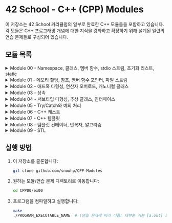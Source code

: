 # 42 School - C++ (CPP) Modules

이 저장소는 42 School 커리큘럼의 일부로 완료한 C++ 모듈들을 포함하고 있습니다. 각 모듈은 C++ 프로그래밍 개념에 대한 지식을 강화하고 확장하기 위해 설계된 일련의 연습 문제들로 구성되어 있습니다.

## 모듈 목록

<details>
<summary>Module 00 - Namespace, 클래스, 멤버 함수, stdio 스트림, 초기화 리스트, static</summary>

- [ex00 - 문자열 조작 및 커맨드라인 인자 처리](./cpp00/ex00/)
- [ex01 - 클래스, 객체 생성, 기본 I/O, 문자열 조작](./cpp00/ex01/)
- [ex02 - 파일 재생성, C++ 프로그래밍, 객체 지향 설계](./cpp00/ex02/)

**참고 자료:**
- **C++의 OOP:** [GeeksforGeeks](https://www.geeksforgeeks.org/object-oriented-programming-in-cpp/)
- **std::cin.getline() vs. std::cin:** [Stack Overflow](https://stackoverflow.com/questions/4745858/stdcin-getline-vs-stdcin)
- **cpp 문자열에서의 atoi() 사용법:** [Stack Overflow](https://stackoverflow.com/questions/27640333/how-do-i-use-atoi-function-with-strings-in-c)
- **string.length() vs. string.size():** [Stack Overflow](https://stackoverflow.com/questions/31628940/which-is-faster-c-string-length-or-size)
- **C++의 생성자:** [GeeksforGeeks](https://www.geeksforgeeks.org/constructors-c/)
- **C++의 소멸자:** [GeeksforGeeks](https://www.geeksforgeeks.org/destructors-c/)
- **C++: cin.getline - 함수 오버로드 인스턴스가 없음:** [Stack Overflow](https://stackoverflow.com/questions/36459267/c-cin-getline-no-instance-of-overload-function)
- **C++ iomanip 라이브러리:** [YouTube](https://www.youtube.com/watch?v=JAEKyNfqm0A)

</details>

<details>
<summary>Module 01 - 메모리 할당, 참조, 멤버 함수 포인터, 파일 스트림</summary>

- [ex00 - 클래스, 멤버 함수, 포인터, 메모리 할당 (스택 vs. 힙), 소멸자](./cpp01/ex00/)
- [ex01 - 객체 배열, 메모리 할당 (객체 배열), 객체 초기화](./cpp01/ex01/)
- [ex02 - 포인터, 참조, 메모리 주소](./cpp01/ex02/)
- [ex03 - 컴포지션, 집약, 객체 관계, 생성자, 세터](./cpp01/ex03/)
- [ex04 - 파일 I/O, 새 파일로 내용 복사, 에러 처리](./cpp01/ex04/)
- [ex05 - 멤버 함수, 멤버 함수 포인터, 열거형, 로깅](./cpp01/ex05/)
- [ex06 - 스위치 문, 필터링, 로깅](./cpp01/ex06/)
  
  ### 참고 자료
- **C++의 참조:** [GeeksforGeeks](https://www.geeksforgeeks.org/references-in-c/)
- **멤버 함수 포인터:** [CodeGuru](https://www.codeguru.com/cplusplus/c-tutorial-pointer-to-member-function/)
- **C++ 포인터 - GeeksforGeeks:** [GeeksforGeeks](https://www.geeksforgeeks.org/cpp-pointers/)
- **C++에서 파일을 한 줄씩 읽는 방법:** [Medium](https://medium.com/@teamcode20233/how-to-read-file-line-by-line-in-c-a1d829f697c0)
- **C++ 파일 핸들링: 파일 열기, 쓰기, 읽기, 닫기:** [Guru99](https://www.guru99.com/cpp-file-read-write-open.html)
</details>
  
<details>
<summary>Module 02 - 애드혹 다형성, 연산자 오버로드, 캐노니컬 클래스</summary>

- [ex00 - 고정 소수점 숫자, 정통 캐노니컬 폼](./cpp02/ex00/)
- [ex01 - 생성자 (int와 float), 멤버 함수 (toFloat, toInt), 연산자 오버로드](./cpp02/ex01/)
- [ex02 - 연산자 오버로드 (비교, 산술, 증가/감소), 정적 멤버 함수 (min, max)](./cpp02/ex02/)
- [ex03 - 이진 공간 분할(BSP), 고정 소수점 산술, 삼각형 내부 점 포함 테스트](./cpp02/ex03/)

  ### 참고 자료
- **고정 소수점 숫자 표현 소개:** [CS61c Spring 2006](https://inst.eecs.berkeley.edu//~cs61c/sp06/handout/fixedpt.html)
- **Back To Basics! C++에서의 고정 소수점 숫자:** [YouTube](https://www.youtube.com/watch?v=ZMsrZvBmQnU)
- **부동 소수점 숫자의 이해 및 사용:** [Cprogramming](https://www.cprogramming.com/tutorial/floating_point/understanding_floating_point.html)
- **부동 소수점 숫자 출력하기 - Cprogramming.com:** [Cprogramming.com](https://www.cprogramming.com/tutorial/floating_point/understanding_floating_point_printing.html)
- **C++의 복사 생성자:** [GeeksforGeeks](https://www.geeksforgeeks.org/copy-constructor-in-cpp/)
- **대입 연산자 오버로드:** [LearnCpp.com](https://www.learncpp.com/cpp-tutorial/overloading-the-assignment-operator/?utm_content=cmp-true)
- **C++에서의 부동 소수점 및 고정 소수점 표현:** [Medium](https://medium.com/@oumaimafisaoui/floating-and-fixed-point-representation-in-c-what-is-going-on-b71af54718a5)
- **고정 소수점 표기법 기초:** [YouTube](https://www.youtube.com/watch?v=CONpWLc-tHA)
- **10진수를 부동 소수점으로 변환:** [YouTube](https://www.youtube.com/watch?v=ZrlQpzc61Vc)
- **부동 소수점 이진 산술에 대한 IEEE 754 표준:** [YouTube](https://www.youtube.com/watch?v=RuKkePyo9zk)
- **C++의 연산자 및 연산자 오버로드:** [YouTube](https://www.youtube.com/watch?v=mS9755gF66w)
- **후위형 증가 및 감소 연산자 오버로드:** [YouTube](https://www.youtube.com/watch?v=XJbA1AjW1zw)
- **전위 및 후위 증가 연산자 오버로드:** [Stack Overflow](https://stackoverflow.com/questions/15244094/overloading-for-both-pre-and-post-increment)
- **삼각형 내부의 점 포함 여부 확인:** [YouTube](https://www.youtube.com/watch?v=qObJQesvZUU)
</details>

<details>
<summary>Module 03 - 상속</summary>

- [ex00 - 클래스 구현](./cpp03ex00/)
- [ex01 - 상속, 생성자/소멸자 체이닝, 멤버 함수 오버라이딩](./cpp03/ex01/)
- [ex02 - 상속, 생성자/소멸자 체이닝, 멤버 함수 오버라이딩](./cpp03ex02/)
- [ex03 - 다이아몬드 문제, 다중 상속, 생성자/소멸자 체이닝, 부모 클래스의 속성 및 멤버 함수 접근](./cpp03ex03/)

### 참고 자료
- **상속과 다형성:** [YouTube](https://www.youtube.com/watch?v=wrkkAOMp3Sw)
- **C++에서 클래스 상속이란?:** [YouTube](https://www.youtube.com/watch?v=ptwZfAhI-kk)
- **C++ 다중 상속:** [GeeksforGeeks](https://www.geeksforgeeks.org/multiple-inheritance-in-c/)
- **다중 상속 – 여러 부모로부터 상속받기:** [YouTube](https://www.youtube.com/watch?v=JSBtx_f3WqM)
- **다중 상속 심층 분석:** [YouTube](https://www.youtube.com/watch?v=sswTE0u0r7g)
- **혼합 상속과 다이아몬드 문제:** [YouTube](https://www.youtube.com/watch?v=DiUXoiOLZY0)
</details>

<details>
<summary>Module 04 - 서브타입 다형성, 추상 클래스, 인터페이스</summary>

- [ex00 - 다형성, 상속, 가상 함수](./cpp04/ex00/)
- [ex01 - 메모리 관리, 깊은 복사](./cpp04/ex01/)
- [ex02 - 추상 클래스](./cpp04/ex02/)
- [ex03 - 인터페이스 / 순수 추상 클래스](./cpp04/ex03/)

### 참고 자료
- **C++의 다형성 | 컴파일 타임 vs. 런타임 다형성:** [YouTube](https://www.youtube.com/watch?v=uc_Hr10cBBE)
- **C++ 서브타입 다형성과 가상 함수:** [YouTube](https://www.youtube.com/watch?v=avq_ITaqD-k)
- **C++의 가상 함수 & 추상 클래스:** [YouTube](https://www.youtube.com/watch?v=JU8DbwBvOWE)
- **추상 클래스와 순수 가상 함수:** [YouTube](https://www.youtube.com/watch?v=wE0_F4LpGVc)
- **C++에서 추상 클래스 선언하기:** [Stack Overflow](https://stackoverflow.com/questions/43502488/declare-abstract-class-in-c)
- **C++ 프로그래밍/클래스/추상 클래스/순수 추상 클래스:** [Wikibooks](https://en.wikibooks.org/wiki/C++_Programming/Classes/Abstract_Classes/Pure_Abstract_Classes)
- **추상 클래스 vs. 순수 추상 클래스의 차이점은?:** [Stack Overflow](https://stackoverflow.com/questions/15253642/what-is-the-difference-between-abstract-class-and-pure-abstract-class-in-c)
- **C++ 인터페이스 (순수 가상 함수):** [YouTube](https://www.youtube.com/watch?v=UWAdd13EfM8)
- **C++ 인터페이스 (순수 가상 함수):** [YouTube](https://www.youtube.com/watch?v=8USgOF7x0hM)
- **C++ 프로그래밍: 추상 및 인터페이스 클래스:** [YouTube](https://www.youtube.com/watch?v=GumbgtSUMMo)
- **추상 클래스 vs. 순수 추상 클래스 | 인터페이스 | OOP C++:** [YouTube](https://www.youtube.com/watch?v=BkrISFxSn-4)
- **C++ 전방 선언이란?:** [GeeksforGeeks](https://www.geeksforgeeks.org/what-are-forward-declarations-in-c/)
- **C++ 전방 선언이란?:** [Stack Overflow](https://stackoverflow.com/questions/4757565/what-are-forward-declarations-in-c)
- **C++: STL 리스트 또는 서브 리스트 복사/클론하기:** [thispointer](https://thispointer.com/c-how-to-copy-clone-a-stl-list-or-sub-list/)
</details>

<details>
<summary>Module 05 - Try/Catch와 예외 처리</summary>

- [ex00 - 예외 처리, 클래스 설계](../../circle5/cpp_module/cpp05/ex00/)
- [ex01 - 예외 처리, 클래스 설계, 멤버 함수](../../circle5/cpp_module/cpp05/ex01/)
- [ex02 - 추상 클래스, 상속, 다형성, 실행 로직](../../circle5/cpp_module/cpp05/ex02/)
- [ex03 - 팩토리 메소드, 클래스 설계, 문자열 조작](../../circle5/cpp_module/cpp05/ex03/)

### 참고 자료
- **예외 처리 - C++ 초보자 튜토리얼:** [NeuralNine](https://www.youtube.com/watch?v=5MI2N8yLdMI)
- **C++에서 예외 던지기:** [RollBar](https://rollbar.com/blog/error-exceptions-in-c/#)
- **C++ 예외 처리 (프로그램 내 오류 처리 방법):** [CodeBeauty](https://www.youtube.com/watch?v=kjEhqgmEiWY)
- **C++ 중첩 try-catch 구문 | 예외 재던지기:** [LearningLad](https://www.youtube.com/watch?v=UcT_sXaJF94)
- **C++에서 커스텀 예외 구현하기:** [Rollbar Editorial Team](https://rollbar.com/blog/cpp-custom-exceptions/#)
- **std::exception:** [cppreference](https://en.cppreference.com/w/cpp/error/exception)
- **중급-고급 C++ 3: 커스텀 예외 처리:** [Cave of Programming](https://www.youtube.com/watch?v=64HmWAH9Jvg)
- **C++에서 난수 생성기 만들기:** [digitalocean](https://www.digitalocean.com/community/tutorials/random-number-generator-c-plus-plus)
- **C++ 파일:** [w3schools](https://www.w3schools.com/cpp/cpp_files.asp)
- **정말 50/50 확률인가요?:** [cplusplus](https://cplusplus.com/forum/beginner/48833/)
- **클래스 내부 함수 배열 선언:** [Stack Overflow](https://stackoverflow.com/questions/68666087/declaring-an-array-of-functions-inside-a-class)
- **C++ 팩토리 메소드 올바른 구현법:** [medium](https://medium.com/@antwang/factory-method-in-c-the-right-way-e8c5f015fe39)
</details>

<details>
<summary>Module 06 - C++ 캐스트</summary>

- [ex00 - 형 변환, static_cast](../../circle5/cpp_module/cpp06/ex00/)
- [ex01 - reinterpret_cast](../../circle5/cpp_module/cpp06/ex01/)
- [ex02 - dynamic_cast](../../circle5/cpp_module/cpp06/ex02/)

### 참고 자료
- **C++의 형 변환:** [scaler](https://www.scaler.com/topics/cpp/type-conversion-in-cpp/)
- **C++ 형 변환:** [Neso Academy](https://www.youtube.com/watch?v=uI10H1jzw00&ab_channel=NesoAcademy)
- **C++ 타입 퍼닝:** [The Cherno](https://www.youtube.com/watch?v=8egZ_5GA9Bc&ab_channel=TheCherno)
- **C++ 캐스팅:** [The Cherno](https://www.youtube.com/watch?v=pWZS1MtxI-A&ab_channel=TheCherno)
- **std::string::find_first_not_of:** [cppreference](https://en.cppreference.com/w/cpp/types/numeric_limits)
- **strtof, strtod, strtold:** [cppreference](https://en.cppreference.com/w/c/string/byte/strtof)
- **C++ 캐스팅 - Part 3: static_cast와 dynamic_cast (메가 레슨) | Modern Cpp Series:** [Mike Shah](https://www.youtube.com/watch?v=rJO7azMDOjU)
- **C++ 캐스팅 - Part 4: static_cast vs dynamic_cast (인터뷰 질문):** [Mike Shah](https://www.youtube.com/watch?v=pHktGhvXVR0)
- **C++ 캐스팅 - Part 5: reinterpret_cast | Modern Cpp Series:** [Mike Shah](https://www.youtube.com/watch?v=jQR2doi51Bo)
- **uintptr_t 데이터 타입이란?:** [Stack Overflow](https://stackoverflow.com/questions/1845482/what-is-the-uintptr-t-data-type)
- **dynamic_cast 변환:** [cppreference](https://en.cppreference.com/w/cpp/language/dynamic_cast)
</details>

<details>
<summary>Module 07 - C++ 템플릿</summary>

- [ex00 - 템플릿 함수, swap, min, max](../../circle5/cpp_module/cpp07/ex00/)
- [ex01 - 템플릿을 사용한 반복](../../circle5/cpp_module/cpp07/ex01/)
- [ex02 - 템플릿 클래스](../../circle5/cpp_module/cpp07/ex02/)

### 참고 자료
- **C++ 함수 템플릿:** [programiz](https://www.programiz.com/cpp-programming/function-template)
- **C++ 클래스 템플릿:** [programiz](https://www.programiz.com/cpp-programming/class-templates)
- **C++에서 서브스크립트(배열 인덱스) 연산자 [] 오버로드:** [GeeksforGeeks](https://www.geeksforgeeks.org/overloading-subscript-or-array-index-operator-in-c/)
- **헤더에 정의된 템플릿 함수/클래스 구현 시 "tpp" 파일을 사용하는 이유:** [Stack Overflow](https://stackoverflow.com/questions/44774036/why-use-a-tpp-file-when-implementing-templated-functions-and-classes-defined-i)
- **후보 템플릿 무시됨: 추론된 매개변수 타입 충돌 (<const T &> vs <T &>):** [Stack Overflow](https://stackoverflow.com/questions/29367467/candidate-template-ignored-deduced-conflicting-types-for-parameter-const-t)
</details>

<details>
<summary>Module 08 - 템플릿 컨테이너, 반복자, 알고리즘</summary>

- [ex00 - 함수 템플릿, 컨테이너 조작, 예외 처리](../../circle5/cpp_module/cpp08/ex00/)
- [ex01 - std::max, std::min, std::sort 예외 처리, 반복자](../../circle5/cpp_module/cpp08/ex01/)
- [ex02 - 반복자, 템플릿 특수화](../../circle5/cpp_module/cpp08/ex02/)

### 참고 자료
- **Back To Basics: C++ 컨테이너:** [javidx9](https://www.youtube.com/watch?v=6OoSgY6NVVk&ab_channel=javidx9)
- **Back to Basics: Classic STL - Bob Steagall - CppCon 2021:** [CppCon](https://www.youtube.com/watch?v=tXUXl_RzkAk)
- **C++ 표준 템플릿 라이브러리 (STL):** [GeeksforGeeks](https://www.geeksforgeeks.org/the-c-standard-template-library-stl/)
- **컨테이너:** [cplusplus](https://cplusplus.com/reference/stl/)
- **C++ 벡터:** [programiz](https://www.programiz.com/cpp-programming/vectors)
- **std::max:** [cppreference](https://en.cppreference.com/w/cpp/algorithm/max)
- **std::sort:** [cppreference](https://en.cppreference.com/w/cpp/algorithm/sort)
- **벡터에서 최대 요소 찾기 (C++):** [Stack Overflow](https://stackoverflow.com/questions/32159151/how-do-i-find-the-max-element-in-a-vector-c)
- **std::stack:** [cppreference](https://cplusplus.com/reference/stack/stack/)
</details>

<details>
<summary>Module 09 - STL</summary>

- [ex00 - 파일 조작, std::map, 시간 파싱](../../circle5/cpp_module/cpp09/ex00/)
- [ex01 - 후위 표기법, std::stack, 입력 파싱](../../circle5/cpp_module/cpp09/ex01/)
- [ex02 - 병합 정렬 알고리즘, std::vector, std::deque, 입력 파싱](../../circle5/cpp_module/cpp09/ex02/)

### 참고 자료
- **C++에서 부분 문자열 다루기:** [GeeksforGeeks](https://www.geeksforgeeks.org/substring-in-cpp/)
- **마이크로초를 포함한 C++ 날짜/시간 파싱:** [Stack Overflow](https://stackoverflow.com/questions/44398598/c-parse-date-time-with-microseconds)
- **std::ifstream::ifstream:** [cplusplus](https://cplusplus.com/reference/fstream/ifstream/ifstream/)
- **std::map – 하나의 키에 두 개의 값:** [Stack Overflow](https://stackoverflow.com/questions/5560573/stdmap-one-key-two-values)
- **클래스 내부 정적 템플릿 함수:** [Stack Overflow](https://stackoverflow.com/questions/9346076/static-template-functions-in-a-class)
- **후위 표기법과 스택:** [Computerphile](https://www.youtube.com/watch?v=7ha78yWRDlE&ab_channel=Computerphile)
- **후위 표기법(포스트픽스 표기법)이란? 왜 중요한가?:** [Gary Explains](https://www.youtube.com/watch?v=QM_RsQ9Yeio&t=425s&ab_channel=GaryExplains)
- **C++에서 실행 시간 계산하기:** [Stack Overflow](https://stackoverflow.com/questions/876901/calculating-execution-time-in-c)
</details>


## 실행 방법

1. 이 저장소를 클론합니다:

    ```bash
    git clone github.com/snowhp/CPP-Modules
    ```

2. 원하는 모듈/연습 문제 디렉토리로 이동합니다:

    ```bash
    cd CPP00/ex00
    ```

3. 프로그램을 컴파일하고 실행합니다:

    ```bash
    make
    ./PROGRAM_EXECUTABLE_NAME  # (연습 문제에 따라 다름: 대부분 기본 [a.out] 또는 연습 문제 번호 [ex00])
    ```
